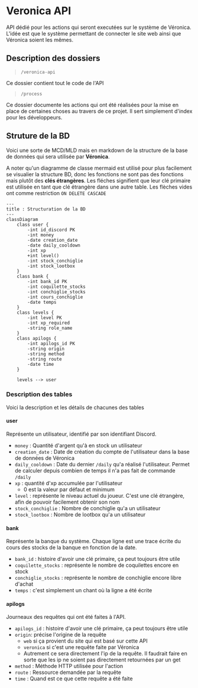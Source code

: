 # Veronica API
API dédié pour les actions qui seront executées sur le système de Véronica. L'idée est que le système permettant de connecter le site web ainsi que Véronica soient les mêmes.

## Description des dossiers
> `/veronica-api`

Ce dossier contient tout le code de l'API

> `/process`

Ce dossier documente les actions qui ont été réalisées pour la mise en place de certaines choses au travers de ce projet. Il sert simplement d'index pour les développeurs.
## Struture de la BD
Voici une sorte de MCD/MLD mais en markdown de la structure de la base de données qui sera utilisée par **Véronica**.

A noter qu'un diagramme de classe mermaid est utilisé pour plus facilement se visualier la structure BD, donc les fonctions ne sont pas des fonctions mais plutôt des **clés étrangères**. Les fléches signifient que leur clé primaire est utilisée en tant que clé étrangère dans une autre table. Les flèches vides ont comme restriction `ON DELETE CASCADE`
```mermaid
---
title : Structuration de la BD
---
classDiagram
    class user {
        -int id_discord PK
        -int money
        -date creation_date
        -date daily_cooldown
        -int xp
        +int level()
        -int stock_conchiglie
        -int stock_lootbox
    }
    class bank {
        -int bank_id PK
        -int coquilette_stocks
        -int conchiglie_stocks
        -int cours_conchiglie
        -date temps
    }
    class levels {
        -int level PK
        -int xp_required
        -string role_name
    }
    class apilogs {
        -int apilogs_id PK
        -string origin
        -string method
        -string route
        -date time
    }

    levels --> user
```
### Description des tables
Voici la description et les détails de chacunes des tables
#### user
Représente un utilisateur, identifié par son identifiant Discord.
- `money` : Quantité d'argent qu'à en stock un utilisateur
- `creation_date` : Date de création du compte de l'utilisateur dans la base de données de Véronica
- `daily_cooldown` : Date du dernier `/daily` qu'a réalisé l'utilisateur. Permet de calculer depuis combien de temps il n'a pas fait de commande `/daily`
- `xp` : quantité d'xp accumulée par l'utilisateur
    - 0 est la valeur par défaut et minimum
- `level` : représente le niveau actuel du joueur. C'est une clé étrangère, afin de pouvoir facilement obtenir son nom
- `stock_conchiglie` : Nombre de conchiglie qu'a un utilisateur
- `stock_lootbox` : Nombre de lootbox qu'a un utilisateur
#### bank
Représente la banque du système. Chaque ligne est une trace écrite du cours des stocks de la banque en fonction de la date.
- `bank_id` : histoire d'avoir une clé primaire, ça peut toujours être utile
- `coquilette_stocks` : représente le nombre de coquilettes encore en stock
- `conchiglie_stocks` : représente le nombre de conchiglie encore libre d'achat
- `temps` : c'est simplement un chant où la ligne a été écrite
#### apilogs
Journeaux des requêtes qui ont été faites à l'API.
- `apilogs_id` : histoire d'avoir une clé primaire, ça peut toujours être utile
- `origin`: précise l'origine de la requête
    - `web` si ça provient du site qui est basé sur cette API
    - `veronica` si c'est une requête faite par Véronica
    - Autrement ce sera directement l'ip de la requête. Il faudrait faire en sorte que les ip ne soient pas directement retournées par un get
- `method` : Méthode HTTP utilisée pour l'action
- `route` : Ressource demandée par la requête
- `time` : Quand est ce que cette requête a été faite